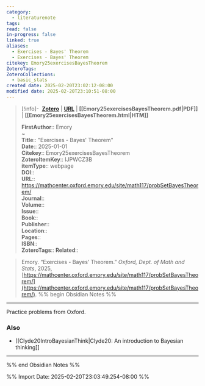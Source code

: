 ```yaml
---
category:
  - literaturenote
tags: 
read: false
in-progress: false
linked: true
aliases:
  - Exercises - Bayes' Theorem
  - Exercises - Bayes' Theorem
citekey: Emory25exercisesBayesTheorem
ZoteroTags: 
ZoteroCollections:
  - basic_stats
created date: 2025-02-20T23:02:12-08:00
modified date: 2025-02-20T23:10:51-08:00
---
```


> [!info]- &nbsp;[**Zotero**](zotero://select/library/items/IJPWCZ3B)   | [**URL**](https://mathcenter.oxford.emory.edu/site/math117/probSetBayesTheorem/) | **[[Emory25exercisesBayesTheorem.pdf|PDF]]** | **[[Emory25exercisesBayesTheorem.html|HTM]]**
>
> 
> 
> **FirstAuthor**:: Emory  
~    
> **Title**:: "Exercises - Bayes' Theorem"  
> **Date**:: 2025-01-01  
> **Citekey**:: Emory25exercisesBayesTheorem  
> **ZoteroItemKey**:: IJPWCZ3B  
> **itemType**:: webpage  
> **DOI**::   
> **URL**:: https://mathcenter.oxford.emory.edu/site/math117/probSetBayesTheorem/  
> **Journal**::   
> **Volume**::   
> **Issue**::   
> **Book**::   
> **Publisher**::   
> **Location**::    
> **Pages**::   
> **ISBN**::   
> **ZoteroTags**:: 
> **Related**:: 

> Emory. “Exercises - Bayes’ Theorem.” _Oxford, Dept. of Math and Stats_, 2025, [https://mathcenter.oxford.emory.edu/site/math117/probSetBayesTheorem/](https://mathcenter.oxford.emory.edu/site/math117/probSetBayesTheorem/).
%% begin Obsidian Notes %%
___
Practice problems from Oxford.

### Also
- [[Clyde20IntroBayesianThink|Clyde20: An introduction to Bayesian thinking]] 

___
%% end Obsidian Notes %%


%% Import Date: 2025-02-20T23:03:49.254-08:00 %%
